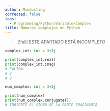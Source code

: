 ```yaml
---
author: Mindusting
corrected: false
tags:
  - Programming/Python/Variable/Complex
title: Números complejos en Python
---
```


> [!fail] ESTE APARTADO ESTÁ INCOMPLETO

```python
complex_int: int = 3+2j

print(complex_int.real)
print(complex_int.imag)
# SALIDA:
# 3
# 2
```

```python
num_complex: int = 3+2j

print(num_complex)
print(num_complex.conjugate())
# IMBIERTE EL SIGNO DE LA PARTE IMAGINARIA
```
